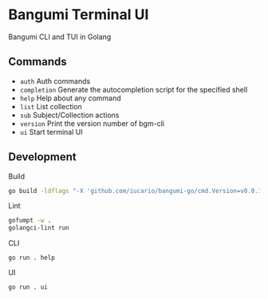 # Bangumi Terminal UI

Bangumi CLI and TUI in Golang

## Commands

- `auth`
  Auth commands
- `completion`
  Generate the autocompletion script for the specified shell
- `help`
  Help about any command
- `list`
  List collection
- `sub`
  Subject/Collection actions
- `version`
  Print the version number of bgm-cli
- `ui`
  Start terminal UI

## Development

Build

```sh
go build -ldflags "-X 'github.com/iucario/bangumi-go/cmd.Version=v0.0.1'" -o dist/bgm-cli
```

Lint

```bash
gofumpt -w .
golangci-lint run
```

CLI

`go run . help`

UI

`go run . ui`
